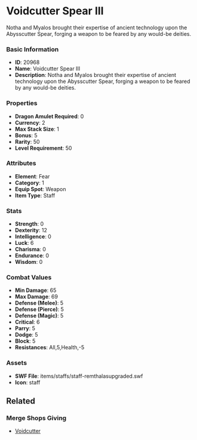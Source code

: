 # Voidcutter Spear III

Notha and Myalos brought their expertise of ancient technology upon the Abysscutter Spear, forging a weapon to be feared by any would-be deities.

### Basic Information

- **ID**: 20968
- **Name**: Voidcutter Spear III
- **Description**: Notha and Myalos brought their expertise of ancient technology upon the Abysscutter Spear, forging a weapon to be feared by any would-be deities.

### Properties

- **Dragon Amulet Required**: 0
- **Currency**: 2
- **Max Stack Size**: 1
- **Bonus**: 5
- **Rarity**: 50
- **Level Requirement**: 50

### Attributes

- **Element**: Fear
- **Category**: 1
- **Equip Spot**: Weapon
- **Item Type**: Staff

### Stats

- **Strength**: 0
- **Dexterity**: 12
- **Intelligence**: 0
- **Luck**: 6
- **Charisma**: 0
- **Endurance**: 0
- **Wisdom**: 0

### Combat Values

- **Min Damage**: 65
- **Max Damage**: 69
- **Defense (Melee)**: 5
- **Defense (Pierce)**: 5
- **Defense (Magic)**: 5
- **Critical**: 6
- **Parry**: 5
- **Dodge**: 5
- **Block**: 5
- **Resistances**: All,5,Health,-5

### Assets

- **SWF File**: items/staffs/staff-remthalasupgraded.swf
- **Icon**: staff

## Related

### Merge Shops Giving

- [Voidcutter](../merge-shops/370-voidcutter.md)

